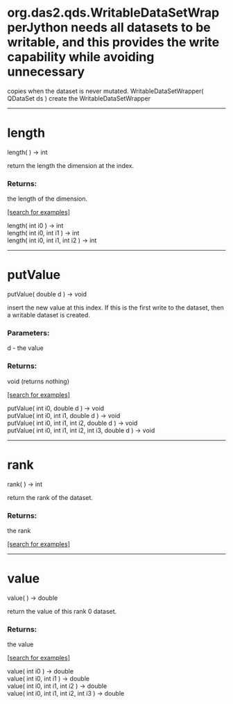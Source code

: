 # org.das2.qds.WritableDataSetWrapperJython needs all datasets to be writable, and this provides the write capability while avoiding unnecessary
 copies when the dataset is never mutated.
WritableDataSetWrapper( QDataSet ds )
create the WritableDataSetWrapper

***
<a name="length"></a>
# length
length(  ) &rarr; int

return the length the dimension at the index.

### Returns:
the length of the dimension.

<a href="https://github.com/autoplot/dev/search?q=length&unscoped_q=length">[search for examples]</a>

length( int i0 ) &rarr; int<br>
length( int i0, int i1 ) &rarr; int<br>
length( int i0, int i1, int i2 ) &rarr; int<br>
***
<a name="putValue"></a>
# putValue
putValue( double d ) &rarr; void

insert the new value at this index.  If this is the first write to the dataset, 
 then a writable dataset is created.

### Parameters:
d - the value

### Returns:
void (returns nothing)


<a href="https://github.com/autoplot/dev/search?q=putValue&unscoped_q=putValue">[search for examples]</a>

putValue( int i0, double d ) &rarr; void<br>
putValue( int i0, int i1, double d ) &rarr; void<br>
putValue( int i0, int i1, int i2, double d ) &rarr; void<br>
putValue( int i0, int i1, int i2, int i3, double d ) &rarr; void<br>
***
<a name="rank"></a>
# rank
rank(  ) &rarr; int

return the rank of the dataset.

### Returns:
the rank

<a href="https://github.com/autoplot/dev/search?q=rank&unscoped_q=rank">[search for examples]</a>

***
<a name="value"></a>
# value
value(  ) &rarr; double

return the value of this rank 0 dataset.

### Returns:
the value

<a href="https://github.com/autoplot/dev/search?q=value&unscoped_q=value">[search for examples]</a>

value( int i0 ) &rarr; double<br>
value( int i0, int i1 ) &rarr; double<br>
value( int i0, int i1, int i2 ) &rarr; double<br>
value( int i0, int i1, int i2, int i3 ) &rarr; double<br>
